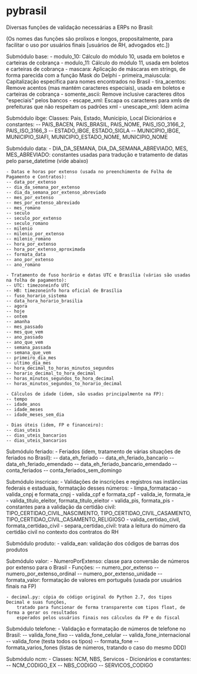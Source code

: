 # pybrasil

Diversas funções de validação necessárias a ERPs no Brasil:

(Os nomes das funções são prolixos e longos, propositalmente, para facilitar o uso por usuários finais [usuários de RH, advogados etc.])


Submódulo base:
    - modulo_10: Cálculo do módulo 10, usada em boletos e carteiras de cobrança
    - modulo_11: Cálculo do módulo 11, usada em boletos e carteiras de cobrança
    - mascara: Aplicação de máscaras em strings, de forma parecida com a função Mask do Delphi
    - primeira_maiuscula: Capitalização específica para nomes encontrados no Brasil
    - tira_acentos: Remove acentos (mas mantém caracteres especiais), usada em boletos e carteiras de cobrança
    - somente_ascii: Remove inclusive caracteres ditos "especiais" pelos bancos
    - escape_xml: Escapa os caracteres para xmls de prefeituras que não respeitam os padrões xml
    - unescape_xml: Idem acima


Submódulo ibge:
    Classes: Pais, Estado, Municipio, Local
    Dicionários e constantes:
    -- PAIS_BACEN, PAIS_BRASIL, PAIS_NOME, PAIS_ISO_3166_2, PAIS_ISO_3166_3
    -- ESTADO_IBGE, ESTADO_SIGLA
    -- MUNICIPIO_IBGE, MUNICIPIO_SIAFI, MUNICIPIO_ESTADO_NOME, MUNICIPIO_NOME


Submódulo data:
    - DIA_DA_SEMANA, DIA_DA_SEMANA_ABREVIADO, MES, MES_ABREVIADO: constantes usadas para tradução e tratamento de datas pelo parse_datetime (vide abaixo)

    - Datas e horas por extenso (usada no preenchimento de Folha de Pagamento e Contratos):
    -- data_por_extenso
    -- dia_da_semana_por_extenso
    -- dia_da_semana_por_extenso_abreviado
    -- mes_por_extenso
    -- mes_por_extenso_abreviado
    -- mes_romano
    -- seculo
    -- seculo_por_extenso
    -- seculo_romano
    -- milenio
    -- milenio_por_extenso
    -- milenio_romano
    -- hora_por_extenso
    -- hora_por_extenso_aproximada
    -- formata_data
    -- ano_por_extenso
    -- ano_romano

    - Tratamento de fuso horário e datas UTC e Brasília (várias são usadas na folha de pagamento):
    -- UTC: timezoneinfo UTC
    -- HB: timezoneinfo hora oficial de Brasília
    -- fuso_horario_sistema
    -- data_hora_horario_brasilia
    -- agora
    -- hoje
    -- ontem
    -- amanha
    -- mes_passado
    -- mes_que_vem
    -- ano_passado
    -- ano_que_vem
    -- semana_passada
    -- semana_que_vem
    -- primeiro_dia_mes
    -- ultimo_dia_mes
    -- hora_decimal_to_horas_minutos_segundos
    -- horario_decimal_to_hora_decimal
    -- horas_minutos_segundos_to_hora_decimal
    -- horas_minutos_segundos_to_horario_decimal

    - Cálculos de idade (idem, são usadas principalmente na FP):
    -- tempo
    -- idade_anos
    -- idade_meses
    -- idade_meses_sem_dia

    - Dias úteis (idem, FP e financeiro):
    -- dias_uteis
    -- dias_uteis_bancarios
    -- dias_uteis_bancarios


Submódulo feriado:
    - Feriados (idem, tratamento de várias situações de feriados no Brasil):
    -- data_eh_feriado
    -- data_eh_feriado_bancario
    -- data_eh_feriado_emendado
    -- data_eh_feriado_bancario_emendado
    -- conta_feriados
    -- conta_feriados_sem_domingo


Submódulo inscricao:
    - Validações de inscrições e registros nas instâncias federais e estaduais, formatação desses números:
    - limpa_formatacao
    - valida_cnpj e formata_cnpj
    - valida_cpf e formata_cpf
    - valida_ie, formata_ie
    - valida_titulo_eleitor, formata_titulo_eleitor
    - valida_pis, formata_pis
    - constantes para a validação da certidão civil: TIPO_CERTIDAO_CIVIL_NASCIMENTO, TIPO_CERTIDAO_CIVIL_CASAMENTO, TIPO_CERTIDAO_CIVIL_CASAMENTO_RELIGIOSO
    - valida_certidao_civil, formata_certidao_civil
    - separa_certidao_civil: trata a leitura do número da certidão civil no contexto dos contratos do RH


Submódulo produto:
    - valida_ean: validação dos códigos de barras dos produtos


Submódulo valor:
    - NumeroPorExtenso: classe para conversão de números por extenso para o Brasil
    - Funções:
    -- numero_por_extenso
    -- numero_por_extenso_ordinal
    -- numero_por_extenso_unidade
    -- formata_valor: formatação de valores em português (usada por usuários finais na FP)

    - decimal.py: cópia do código original do Python 2.7, dos tipos Decimal e suas funções,
        tratado para funcionar de forma transparente com tipos float, de forma a gerar os resultados
        esperados pelos usuários finais nos cálculos da FP e do fiscal


Submódulo telefone:
    - Validação e formatação de números de telefone no Brasil:
    -- valida_fone_fixo
    -- valida_fone_celular
    -- valida_fone_internacional
    -- valida_fone (testa todos os tipos)
    -- formata_fone
    -- formata_varios_fones (listas de números, tratando o caso do mesmo DDD)


Submódulo ncm:
    - Classes: NCM, NBS, Servicos
    - Dicionários e constantes:
    -- NCM_CODIGO_EX
    -- NBS_CODIGO
    -- SERVICOS_CODIGO
